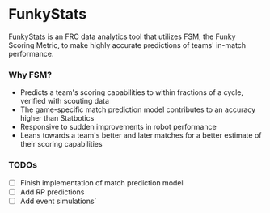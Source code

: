 # FunkyStats

[FunkyStats](https://funkystats.netlify.app) is an FRC data analytics tool that utilizes FSM, the Funky Scoring Metric, to make highly accurate predictions of teams' in-match performance.

### Why FSM?

- Predicts a team's scoring capabilities to within fractions of a cycle, verified with scouting data
- The game-specific match prediction model contributes to an accuracy higher than Statbotics
- Responsive to sudden improvements in robot performance
- Leans towards a team's better and later matches for a better estimate of their scoring capabilities

### TODOs

- [ ] Finish implementation of match prediction model
- [ ] Add RP predictions
- [ ] Add event simulations`
